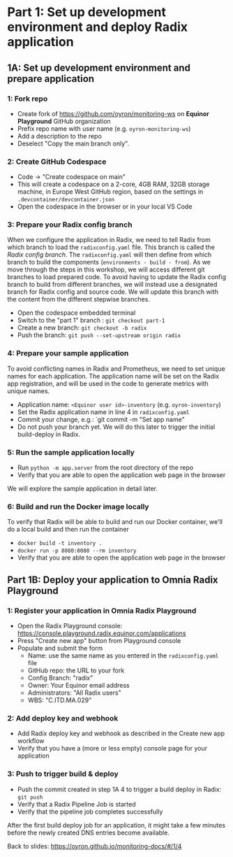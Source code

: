 # Part 1: Set up development environment and deploy Radix application

## 1A: Set up development environment and prepare application

### 1: Fork repo
* Create fork of https://github.com/oyron/monitoring-ws on **Equinor Playground** GitHub organization
* Prefix repo name with user name (e.g. `oyron-monitoring-ws`)
* Add a description to the repo
* Deselect "Copy the main branch only".

### 2: Create GitHub Codespace
* Code -> "Create codespace on main"
* This will create a codespace on a 2-core, 4GB RAM, 32GB storage machine, in Europe West GitHub region, based on the settings in `.devcontainer/devcontainer.json`
* Open the codespace in the browser or in your local VS Code

### 3: Prepare your Radix config branch
When we configure the application in Radix, we need to tell Radix from which branch to load the `radixconfig.yaml`
file. This branch is called the _Radix config branch_. The `radixconfig.yaml` will then define from which branch to build the components (`environments - build - from`). As we move through the steps in this workshop, we will access different git branches to load prepared code. To avoid having to update the Radix config branch to build from different branches, we will instead use a designated branch for Radix config and source code. We will update this branch with the content from the different stepwise branches.

* Open the codespace embedded terminal 
* Switch to the "part 1" branch : `git checkout part-1`
* Create a new branch: `git checkout -b radix`
* Push the branch: `git push --set-upstream origin radix`

### 4: Prepare your sample application 
To avoid conflicting names in Radix and Prometheus, we need to set unique names for each application. The application name will be set on the Radix app registration, and will be used in the code to generate metrics with unique names. 
* Application name: `<Equinor user id>-inventory` (e.g. `oyron-inventory`)
* Set the Radix application name in line 4 in `radixconfig.yaml`
* Commit your change, e.g.: `git commit -m "Set app name"
* Do not push your branch yet. We will do this later to trigger the initial build-deploy in Radix.

### 5: Run the sample application locally
* Run `python -m app.server` from the root directory of the repo
* Verify that you are able to open the application web page in the browser

We will explore the sample application in detail later.

### 6: Build and run the Docker image locally
To verify that Radix will be able to build and run our Docker container, we'll do a local build and then run the container
* `docker build -t inventory .`
* `docker run -p 8080:8080 --rm inventory`
* Verify that you are able to open the application web page in the browser

## Part 1B: Deploy your application to Omnia Radix Playground

### 1: Register your application in Omnia Radix Playground
* Open the Radix Playground console: https://console.playground.radix.equinor.com/applications
* Press "Create new app" button from Playground console
* Populate and submit the form 
  * Name: use the same name as you entered in the `radixconfig.yaml` file
  * GitHub repo: the URL to your fork
  * Config Branch: "radix"
  * Owner: Your Equinor email address
  * Administrators: "All Radix users"
  * WBS: "C.ITD.MA.029"

### 2: Add deploy key and webhook
* Add Radix deploy key and webhook as described in the Create new app workflow
* Verify that you have a (more or less empty) console page for your application

### 3: Push to trigger build & deploy
* Push the commit created in step 1A 4 to trigger a build deploy in Radix: `git push`
* Verify that a Radix Pipeline Job is started
* Verify that the pipeline job completes successfully

After the first build deploy job for an application, it might take a few minutes before the newly created DNS entries become available.

Back to slides: https://oyron.github.io/monitoring-docs/#/1/4

